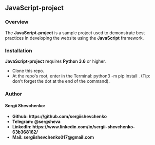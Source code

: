 <h2>JavaScript-project</h2>

<h3>Overview</h3>

The <b>JavaScript-project</b> is a sample project used to demonstrate best practices in developing the website using the <b>JavaScript</b> framework.


<h3>Installation</h3>

<b>JavaScript-project</b> requires <b>Python 3.6</b> or higher.

- Clone this repo.
- At the repo's root, enter in the Terminal: python3 -m pip install . (Tip: don't forget the dot at the end of the command).


<h3>Author</h3>

<h4>Sergii Shevchenko:</h4>
<ul>
<li><b>Github: https://github.com/sergiishevchenko</b></li>
<li><b>Telegram: @sergsheva</b></li>
<li><b>LinkedIn: https://www.linkedin.com/in/sergii-shevchenko-63b368162/</b></li>
<li><b>Mail: sergiishevchenko017@gmail.com</b></li>
</ul>

